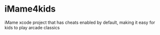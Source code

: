iMame4kids
==========

iMame xcode project that has cheats enabled by default, making it easy for kids to play arcade classics
